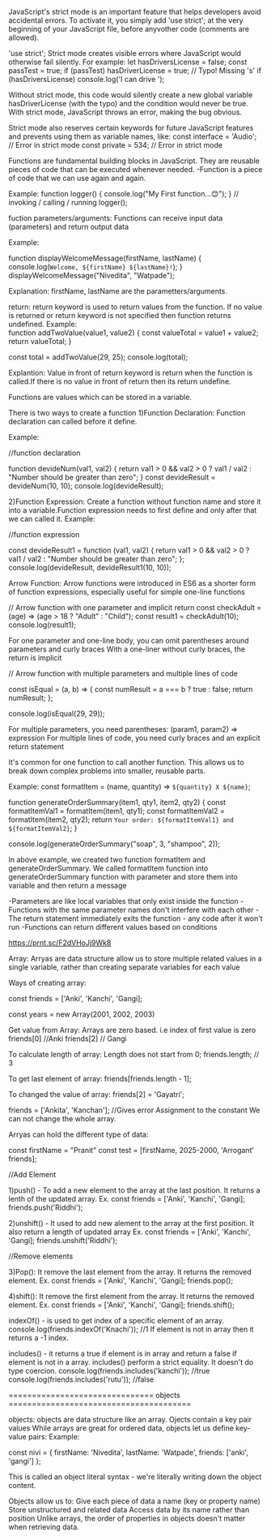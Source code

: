 <!-- ======================== strict mode ============================================== -->

JavaScript's strict mode is an important feature that helps developers avoid accidental errors. To
activate it, you simply add
'use strict';
at the very beginning of your JavaScript file, before anyvother code (comments are allowed).

'use strict';
Strict mode creates visible errors where JavaScript would otherwise fail silently. For example:
let hasDriversLicense = false;
const passTest = true;
if (passTest) hasDriverLicense = true; // Typo! Missing 's'
if (hasDriversLicense) console.log('I can drive ');

Without strict mode, this code would silently create a new global variable hasDriverLicense (with the typo) and the condition would never be true. With strict mode, JavaScript throws an error, making the bug obvious.

Strict mode also reserves certain keywords for future JavaScript features and prevents using them as variable names, like:
const interface = 'Audio'; // Error in strict mode
const private = 534; // Error in strict mode

<!-- ======================== functions ============================================== -->

Functions are fundamental building blocks in JavaScript. They are reusable pieces of code that can
be executed whenever needed.
-Function is a piece of code that we can use again and again.

Example:
function logger() {
console.log("My First function...😊");
}
// invoking / calling / running
logger();

fuction parameters/arguments: Functions can receive input data (parameters) and return output data

Example:

function displayWelcomeMessage(firstName, lastName) {
console.log(`Welcome, ${firstName} ${lastName}!`);
}
displayWelcomeMessage("Nivedita", "Watpade");

Explanation:
firstName, lastName are the parametters/arguments.

return: return keyword is used to return values from the function. If no value is returned or return keyword is not specified then function returns undefined.
Example:  
function addTwoValue(value1, value2) {
const valueTotal = value1 + value2;
return valueTotal;
}

const total = addTwoValue(29, 25);
console.log(total);

Explantion: Value in front of return keyword is return when the function is called.If there is no value in front of return then its return undefine.

<!-- ======================== function declarations VS expression ============================================== -->

Functions are values which can be stored in a variable.

There is two ways to create a function
1)Function Declaration: Function declaration can called before it define.

Example:

//function declaration

function devideNum(val1, val2) {
return val1 > 0 && val2 > 0 ? val1 / val2 : "Number should be greater than zero";
}
const devideResult = devideNum(10, 10);
console.log(devideResult);

2)Function Expression:
Create a function without function name and store it into a variable.Function expression needs to first define and only after that we can called it.
Example:

//function expression

const devideResult1 = function (val1, val2) {
return val1 > 0 && val2 > 0 ? val1 / val2 : "Number should be greater than zero";
};
console.log(devideResult, devideResult1(10, 10));

<!-- ==================================Arrow Function================================================= -->

Arrow Function:
Arrow functions were introduced in ES6 as a shorter form of function expressions, especially useful
for simple one-line functions

// Arrow function with one parameter and implicit return
const checkAdult = (age) => (age > 18 ? "Adult" : "Child");
const result1 = checkAdult(10);
console.log(result1);

For one parameter and one-line body, you can omit parentheses around parameters and curly braces
With a one-liner without curly braces, the return is implicit

// Arrow function with multiple parameters and multiple lines of code

const isEqual = (a, b) => {
const numResult = a === b ? true : false;
return numResult;
};

console.log(isEqual(29, 29));

For multiple parameters, you need parentheses: (param1, param2) => expression
For multiple lines of code, you need curly braces and an explicit return statement

<!-- =============================Functions calling other Functions===================================== -->

It's common for one function to call another function. This allows us to break down complex problems into smaller, reusable parts.

Example:
const formatItem = (name, quantity) => `${quantity} X ${name}`;

function generateOrderSummary(item1, qty1, item2, qty2) {
const formatItemVal1 = formatItem(item1, qty1);
const formatItemVal2 = formatItem(item2, qty2);
return `Your order: ${formatItemVal1} and ${formatItemVal2}`;
}

console.log(generateOrderSummary("soap", 3, "shampoo", 2));

In above example, we created two function formatItem and generateOrderSummary.
We called formatItem function into generateOrderSummary function with parameter and store them into variable and then return a message

<!-- ================================== Reviewing Functions ================================================ -->

-Parameters are like local variables that only exist inside the function
-Functions with the same parameter names don't interfere with each other
-The return statement immediately exits the function - any code after it won't run
-Functions can return different values based on conditions

https://prnt.sc/F2dVHoJj9Wk8

<!-- ============================== Arrays  ============================== -->

Array:
Arryas are data structure allow us to store multiple related values in a single variable, rather than creating separate variables for each value

Ways of creating array:

const friends = ['Anki', 'Kanchi', 'Gangi];

const years = new Array(2001, 2002, 2003)

Get value from Array: Arrays are zero based. i.e index of first value is zero
friends[0] //Anki
friends[2] // Gangi

To calculate length of array: Length does not start from 0;
friends.length; // 3

To get last element of array:
friends[friends.length - 1];

To changed the value of array:
friends[2] = 'Gayatri';

friends = ['Ankita', 'Kanchan']; //Gives error Assignment to the constant
We can not change the whole array.

Arryas can hold the different type of data:

const firstName = "Pranit"
const test = [firstName, 2025-2000, 'Arrogant' friends];

<!-- ================================== Arrays Methods ======================================= -->

//Add Element

1)push() - To add a new element to the array at the last position. It returns a lenth of the updated array.
Ex.
const friends = ['Anki', 'Kanchi', 'Gangi];
friends.push('Riddhi');

2)unshift() - It used to add new alement to the array at the first position. It also return a length of updated array
Ex.
const friends = ['Anki', 'Kanchi', 'Gangi];
friends.unshift('Riddhi');

//Remove elements

3)Pop(): It remove the last element from the array. It returns the removed element.
Ex.
const friends = ['Anki', 'Kanchi', 'Gangi];
friends.pop();

4)shift(): It remove the first element from the array. It returns the removed element.
Ex.
const friends = ['Anki', 'Kanchi', 'Gangi];
friends.shift();

indexOf() - is used to get index of a specific element of an array.
console.log(friends.indexOf('Knachi')); //1
If element is not in array then it returns a -1 index.

includes() - it returns a true if element is in array and return a false if element is not in a array. includes() perform a strict equality. It doesn't do type coercion.
console.log(friends.includes('kanchi')); //true
console.log(friends.includes('rutu')); //false




=============================== objects =======================================

objects: objects are data structure like an array. Ojects contain a key pair values
While arrays are great for ordered data, objects let us define key-value pairs:
Example:

const nivi = {
    firstName: 'Nivedita',
    lastName: 'Watpade',
    friends: ['anki', 'gangi']
};

This is called an object literal syntax - we're literally writing down the object content.

Objects allow us to:
Give each piece of data a name (key or property name)
Store unstructured and related data
Access data by its name rather than position
Unlike arrays, the order of properties in objects doesn't matter when retrieving data.
